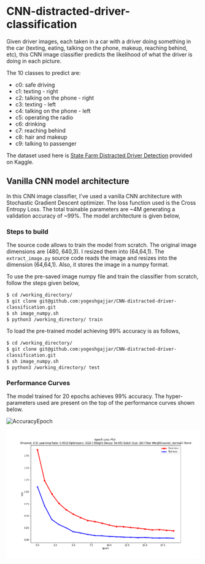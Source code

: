 # CNN-distracted-driver-classification 

Given driver images, each taken in a car with a driver doing something in the car (texting, eating, talking on the phone, makeup, reaching behind, etc), this CNN image classifier predicts the likelihood of what the driver is doing in each picture. 

The 10 classes to predict are:

- c0: safe driving
- c1: texting - right
- c2: talking on the phone - right
- c3: texting - left
- c4: talking on the phone - left
- c5: operating the radio
- c6: drinking
- c7: reaching behind
- c8: hair and makeup
- c9: talking to passenger

The dataset used here is [State Farm Distracted Driver Detection](https://www.kaggle.com/c/state-farm-distracted-driver-detection/data) provided on Kaggle. 


## Vanilla CNN model architecture 

In this CNN image classifier, I've used a vanilla CNN architecture with Stochastic Gradient Descent optimizer. The loss function used is the Cross Entropy Loss. The total trainable parameters are ~4M generating a validation accuracy of ~99%. The model architecture is given below, 




### Steps to build 

The source code allows to train the model from scratch. The original image dimensions are (480, 640,3). I resized them into (64,64,1). The `extract_image.py` source code reads the image and resizes into the dimension (64,64,1). Also, it stores the image in a numpy format. 

To use the pre-saved image numpy file and train the classifier from scratch, follow the steps given below, 

```
$ cd /working_directory/ 
$ git clone git@github.com:yogeshgajjar/CNN-distracted-driver-classification.git
$ sh image_numpy.sh 
$ python3 /working_directory/ train 
``` 

To load the pre-trained model achieving 99% accuracy is as follows, 
```
$ cd /working_directory/
$ git clone git@github.com:yogeshgajjar/CNN-distracted-driver-classification.git
$ sh image_numpy.sh 
$ python3 /working_directory/ test 
```

### Performance Curves 

The model trained for 20 epochs achieves 99% accuracy. The hyper-parameters used are present on the top of the performance curves shown below. 

![AccuracyEpoch](epoch_accuracy.png "curve")

![Epoch-Loss Plot](epoch-loss.png) 






